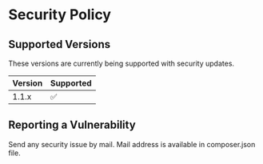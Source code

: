 # Security Policy

## Supported Versions

These versions are currently being supported with security updates.

| Version | Supported          |
|---------| ------------------ |
| 1.1.x   | :white_check_mark: |

## Reporting a Vulnerability

Send any security issue by mail. Mail address is available in composer.json file.
